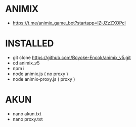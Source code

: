# ANIMIX
- https://t.me/animix_game_bot?startapp=IZiJZzZXOPcI
# INSTALLED
- git clone https://github.com/Boyoke-Encok/animix_v5.git
- cd animix_v5
- npm i
- node animix.js ( no proxy )
- node animix-proxy.js ( proxy )
# AKUN
- nano akun.txt
- nano proxy.txt
